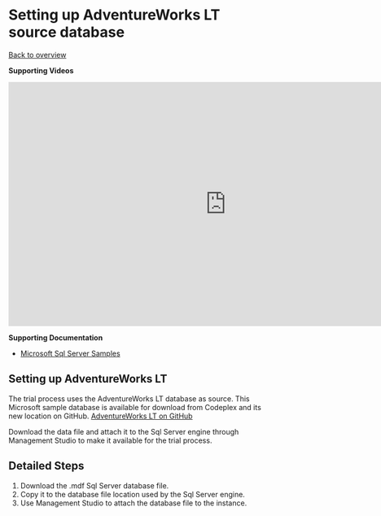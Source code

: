 # Setting up AdventureWorks LT source database

[Back to overview](https://varigence.com/Documentation/BimlFlex/Article/Trial+Process+Overview)

**Supporting Videos**

<iframe width="853" height="480" src="https://www.youtube.com/embed/QmUDBc0CfiU?rel=0" frameborder="0" allow="autoplay; encrypted-media" allowfullscreen></iframe>


**Supporting Documentation**

- [Microsoft Sql Server Samples](https://github.com/Microsoft/sql-server-samples)

## Setting up AdventureWorks LT

The trial process uses the AdventureWorks LT database as source. This Microsoft sample database is available for download from Codeplex and its new location on GitHub.
[AdventureWorks LT on GitHub](https://github.com/Microsoft/sql-server-samples/releases/tag/adventureworks2012)

Download the data file and attach it to the Sql Server engine through Management Studio to make it available for the trial process.

## Detailed Steps

1. Download the .mdf Sql Server database file.
2. Copy it to the database file location used by the Sql Server engine.
3. Use Management Studio to attach the database file to the instance.
